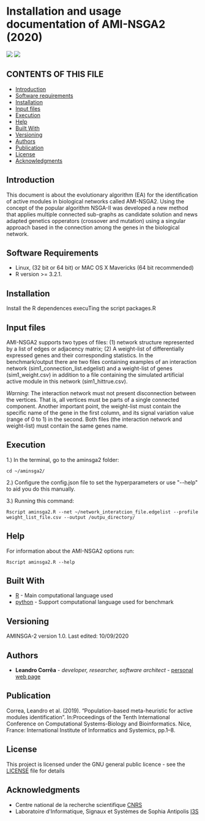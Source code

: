 # Installation and usage documentation of AMI-NSGA2 (2020)
![](https://img.shields.io/badge/last%20edited-10--09--202020-yellow.svg)
![](https://img.shields.io/badge/author-Leandro%20Corrêa-blue.svg)

## CONTENTS OF THIS FILE
* [Introduction](#introduction)
* [Software requirements](#software-requirements)
* [Installation](#installation)
* [Input files](#input-files)
* [Execution](#exectuion)
* [Help](#help)
* [Built With](#built-with)
* [Versioning](#versioning)
* [Authors](#authors)
* [Publication](#authors)
* [License](#license)
* [Acknowledgments](#authors)


## Introduction
This document is about the evolutionary algorithm (EA) for the identification of active modules in biological networks called AMI-NSGA2. Using the concept of the popular algorithm NSGA-II  was developed a new method that applies multiple connected sub-graphs as candidate solution and news adapted genetics opperators (crossover and mutation) using a singular approach based in the connection among the genes in the biological network.

## Software Requirements
* Linux, (32 bit or 64 bit) or MAC OS X Mavericks (64 bit recommended)
* R version >= 3.2.1.

## Installation
Install the R dependences execuTing the script packages.R

## Input files
AMI-NSGA2 supports two types of files: (1) network structure represented by a list of edges or adjacency matrix; (2) A weight-list of differentially expressed genes and their corresponding statistics. In the benchmark/output there are two files containing examples of an interaction network (sim1_connection_list.edgelist) and a weight-list of genes (sim1_weight.csv) in addition to a file containing the simulated artificial active module in this network (sim1_hittrue.csv). 

*Warning*:  The interaction network must not present disconnection between the vertices. That is, all vertices must be parts of a single connected component. Another important point, the weight-list must contain the specific name of the gene in the first column, and its signal variation value (range of 0 to 1) in the second. Both files (the interaction network and weight-list) must contain the same genes name.

## Execution

1.) In the terminal, go to the aminsga2 folder:
```
cd ~/aminsga2/
```
2.) Configure the config.json file to set the hyperparameters or use  "--help" to aid you do this manually.


3.) Running this command:
```
Rscript aminsga2.R --net ~/network_interatcion_file.edgelist --profile weight_list_file.csv --output /outpu_directory/
```

## Help

For information about the AMI-NSGA2 options run: 
```
Rscript aminsga2.R --help
```


## Built With

* [R](https://www.r-project.org/) - Main computational language used
* [python](https://www.python.org/) - Support computational language used for benchmark


## Versioning

AMINSGA-2 version 1.0. Last edited: 10/09/2020

## Authors

* **Leandro Corrêa** - *developer, researcher, software architect* - [personal web page](https://hscleandro.wixsite.com/professional)

## Publication
Correa, Leandro et al. (2019). “Population-based meta-heuristic for active modules identification”. In:Proceedings of the Tenth International Conference on Computational Systems-Biology and Bioinformatics. Nice, France: International Institute of Informatics and Systemics, pp.1–8.

## License

This project is licensed under the GNU general public licence - see the [LICENSE](https://github.com/hscleandro/AMINSGA2/LICENSE) file for details

## Acknowledgments

* Centre national de la recherche scientifique [CNRS](http://http://www.cnrs.fr/)
* Laboratoire d'Informatique, Signaux et Systèmes de Sophia Antipolis [I3S](https://www.i3s.unice.fr/en)

